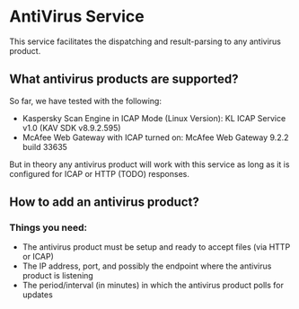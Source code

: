# AntiVirus Service
This service facilitates the dispatching and result-parsing to any antivirus product.

## What antivirus products are supported?
So far, we have tested with the following:
- Kaspersky Scan Engine in ICAP Mode (Linux Version): KL ICAP Service v1.0 (KAV SDK v8.9.2.595)
- McAfee Web Gateway with ICAP turned on: McAfee Web Gateway 9.2.2 build 33635

But in theory any antivirus product will work with this service as long as it is configured for ICAP or HTTP (TODO) responses.

## How to add an antivirus product?
### Things you need:
- The antivirus product must be setup and ready to accept files (via HTTP or ICAP)
- The IP address, port, and possibly the endpoint where the antivirus product is listening
- The period/interval (in minutes) in which the antivirus product polls for updates